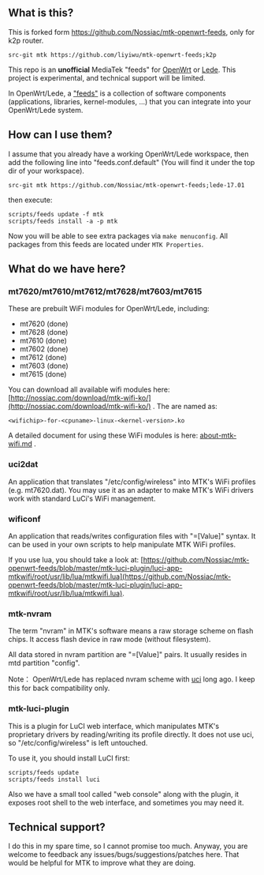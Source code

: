 ## What is this?
This is forked form https://github.com/Nossiac/mtk-openwrt-feeds, only for k2p router.

    src-git mtk https://github.com/liyiwu/mtk-openwrt-feeds;k2p



This repo is an **unofficial** MediaTek "feeds" for [OpenWrt](https://openwrt.org "OpenWrt") or [Lede](https://lede-project.org). This project is experimental, and technical support will be limited.

In OpenWrt/Lede, a ["feeds"](https://wiki.openwrt.org/doc/devel/feeds "feeds") is a collection of software components (applications, libraries, kernel-modules, ...) that you can integrate into your OpenWrt/Lede system.

## How can I use them?


I assume that you already have a working OpenWrt/Lede workspace, then add the following line into "feeds.conf.default" (You will find it under the top dir of your workspace).

    src-git mtk https://github.com/Nossiac/mtk-openwrt-feeds;lede-17.01

then execute:

	scripts/feeds update -f mtk
	scripts/feeds install -a -p mtk

Now you will be able to see extra packages via `make menuconfig`. All packages from this feeds are located under `MTK Properties`.

## What do we have here?

### mt7620/mt7610/mt7612/mt7628/mt7603/mt7615

These are prebuilt WiFi modules for OpenWrt/Lede, including:

* mt7620 (done)
* mt7628 (done)
* mt7610 (done)
* mt7602 (done)
* mt7612 (done)
* mt7603 (done)
* mt7615 (done)

You can download all available wifi modules here:
[http://nossiac.com/download/mtk-wifi-ko/](http://nossiac.com/download/mtk-wifi-ko/) . The are named as:

	<wifichip>-for-<cpuname>-linux-<kernel-version>.ko

A detailed document for using these WiFi modules is here:
[about-mtk-wifi.md](https://github.com/Nossiac/mtk-openwrt-feeds/blob/master/about-mtk-wifi.md) .

### uci2dat

An application that translates "/etc/config/wireless" into MTK's WiFi profiles (e.g. mt7620.dat). You may use it as an adapter to make MTK's WiFi drivers work with standard LuCi's WiFi management.

### wificonf

An application that reads/writes configuration files with "<Key>=[Value]" syntax. It can be used in your own scripts to help manipulate MTK WiFi profiles.

If you use lua, you should take a look at:
[https://github.com/Nossiac/mtk-openwrt-feeds/blob/master/mtk-luci-plugin/luci-app-mtkwifi/root/usr/lib/lua/mtkwifi.lua](https://github.com/Nossiac/mtk-openwrt-feeds/blob/master/mtk-luci-plugin/luci-app-mtkwifi/root/usr/lib/lua/mtkwifi.lua).

### mtk-nvram

The term "nvram" in MTK's software means a raw storage scheme on flash chips. It access flash device in raw mode (without filesystem). 

All data stored in nvram partition are "<Key>=[Value]" pairs. It usually resides in mtd partition "config". 

Note： OpenWrt/Lede has replaced nvram scheme with [uci](https://wiki.openwrt.org/doc/uci) long ago. I keep this for back compatibility only. 

### mtk-luci-plugin

This is a plugin for LuCI web interface, which manipulates MTK's proprietary drivers by reading/writing its profile directly. It does not use uci, so "/etc/config/wireless" is left untouched.

To use it, you should install LuCI first:

	scripts/feeds update
	scripts/feeds install luci

Also we have a small tool called "web console" along with the plugin, it exposes root shell to the web interface, and sometimes you may need it. 

## Technical support? 

I do this in my spare time, so I cannot promise too much. Anyway, you are welcome to feedback any issues/bugs/suggestions/patches here. That would be helpful for MTK to improve what they are doing.


